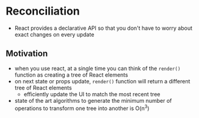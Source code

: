 # Reconciliation
- React provides a declarative API so that you don't have to worry about exact changes on every update

## Motivation
- when you use react, at a single time you can think of the `render()` function as creating a tree of React elements
- on next state or props update, `render()` function will return a different tree of React elements
  - efficiently update the UI to match the most recent tree
- state of the art algorithms to generate the minimum number of operations to transform one tree into another is O(n<sup>3</sup>)
